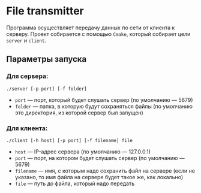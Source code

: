 # File transmitter

Программа осуществляет передачу данных по сети от клиента к серверу.
Проект собирается с помощью `Cmake`, который собирает цели `server` и `client`.

## Параметры запуска

### Для сервера:
`./server [-p port] [-f folder]`

* `port` — порт, который будет слушать сервер (по умолчанию — 5679)
* `folder` — папка, в которую будут сохраняться файлы (по умолчанию это директория, из которой сервер был запущен)

### Для клиента:

`./client [-h host] [-p port] [-f filename] file`

* `host` — IP-адрес сервера (по умолчанию — 127.0.0.1)
* `port` — порт, на котором будет слушать сервер (по умолчанию — 5679)
* `filename` — имя, с которым надо сохранить файл на сервере (если не указано, то имя файла на сервере будет такое же, как локально)
* `file` — путь до файла, который надо передать